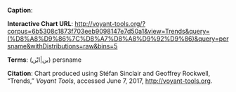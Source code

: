**Caption**:

**Interactive Chart URL**: http://voyant-tools.org/?corpus=6b5308c1873f703eeb9098147e7d50a1&view=Trends&query=(%D8%A8%D9%86%7C%D8%A7%D8%A8%D9%92%D9%86)&query=persname&withDistributions=raw&bins=5

**Terms**:
‪)‬بن|ابْن‪(‬
persname

**Citation**: Chart produced using Stéfan Sinclair and Geoffrey Rockwell, “Trends,” *Voyant Tools*, accessed June 7, 2017, http://voyant-tools.org. 
